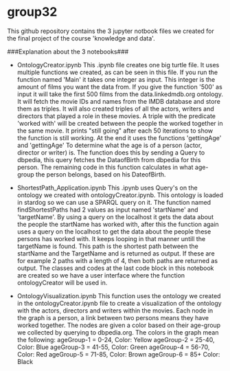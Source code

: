 # group32
This github repository contains the 3 jupyter notbook files we created for the final project of the course 'knowledge and data'.

###Explanation about the 3 notebooks###

- OntologyCreator.ipynb
This .ipynb file creates one big turtle file. It uses multiple functions we created, as can be seen in this file. If you run the function named 'Main' it takes one integer as input. This integer is the amount of films you want the data from. If you give the function '500' as input it will take the first 500 films from the data.linkedmdb.org ontology. It will fetch the movie IDs and names from the IMDB database and store them as triples. It will also created triples of all the actors, writers and directors that played a role in these movies. A triple with the predicate 'worked with' will be created between the people the worked together in the same movie. It prints "still going" after each 50 iterations to show the function is still working. At the end it uses the functions 'gettingAge' and 'gettingAge' To determine what the age is of a person (actor, director or writer) is. The function does this by sending a Query to dbpedia, this query fetches the DataofBirth from dbpedia for this person. The remaining code in this function calculates in what age-group the person belongs, based on his DateofBirth. 

- ShortestPath_Application.ipynb
This .ipynb uses Query's on the ontology we created with ontologyCreator.ipynb. This ontology is loaded in stardog so we can use a SPARQL query on it. The function named findShortestPaths had 2 values as input named 'startName' and 'targetName'. By using a query on the localhost it gets the data about the people the startName has worked with, after this the function again uses a query on the localhost to get the data about the people these persons has worked with. It keeps looping in that manner untill the targetName is found. This path is the shortest path between the startName and the TargetName and is returned as output. If these are for example 2 paths with a length of 4, then both paths are returned as output. The classes and codes at the last code block in this notebook are created so we have a user interface where the function ontologyCreator will be used in. 

- OntologyVisualization.ipynb
This function uses the ontology we created in the ontologyCreator.ipynb file to create a visualization of the ontology with the actors, directors and writers within the movies. Each node in the graph is a person, a link between two persons means they have worked together. The nodes are given a color based on their age-group we collected by querying to dbpedia.org.  The colors in the graph mean the following:
ageGroup-1 = 0-24,    Color: Yellow
ageGroup-2 = 25-40,   Color: Blue
ageGroup-3 = 41-55,   Color: Green
ageGroup-4 = 56-70,   Color: Red
ageGroup-5 = 71-85,   Color: Brown
ageGroup-6 = 85+      Color: Black
